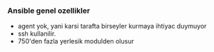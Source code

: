 ### Ansible genel ozellikler
- agent yok, yani karsi tarafta birseyler kurmaya ihtiyac duymuyor
- ssh kullanilir.
- 750'den fazla yerlesik modulden olusur